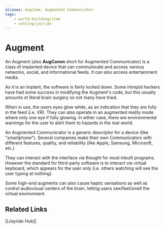 ```yaml
---
aliases: AugComm, Augmented Communicator
tags:
    - world-building/item
    - setting/joyride
---
```

<!-- Change `story_element_tag` and `setting_slug` above!!-->

# Augment
An Augment (also **AugComm** short for Augmented Communicator) is a class of implanted device that can communicate and access various networks, social, and informational feeds. It can also access entertainment media.

As it is an implant, the software is fairly locked down. Some intrepid hackers have had some success in modifying the Augment's code, but this usually amounts ot literal brain surgery so not many have tried.

When in use, the users eyes glow white, as an indication that they are fully in the feed (i.e. VR). They can also operate in an augmented reality mode where only one eye if fully glowing. In either case, there are environmental warnings for the user to alert them to hazards in the real world.

An Augmented Communicator is a generic descriptor for a device (like "smartphone"). Several companies make their own Communicators with different features, quality, and reliability (like Apple, Samsung, Microsoft, etc.)

They can interact with the interface via thought for most inbuilt programs. However the standard for third-party software is to interact via virtual keyboard, which appears for the user only (i.e. others watching will see the user typing at nothing).

Some high-end augments can also cause haptic sensations as well as control audiovisual centers of the brain, letting users see/feel/smell the virtual environment.

## Related Links

[[Joyride Hub]]

<!-- Link to other pages, or the Hub page for this setting -->